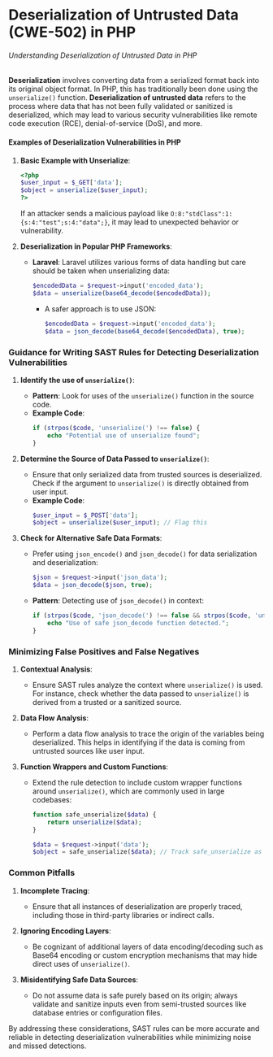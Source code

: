 # Deserialization of Untrusted Data (CWE-502) in PHP

###### Understanding Deserialization of Untrusted Data in PHP

**Deserialization** involves converting data from a serialized format back into its original object format. In PHP, this has traditionally been done using the `unserialize()` function. **Deserialization of untrusted data** refers to the process where data that has not been fully validated or sanitized is deserialized, which may lead to various security vulnerabilities like remote code execution (RCE), denial-of-service (DoS), and more.

#### Examples of Deserialization Vulnerabilities in PHP

1. **Basic Example with Unserialize**:
    ```php
    <?php
    $user_input = $_GET['data'];
    $object = unserialize($user_input);
    ?>
    ```
    If an attacker sends a malicious payload like `O:8:"stdClass":1:{s:4:"test";s:4:"data";}`, it may lead to unexpected behavior or vulnerability.

2. **Deserialization in Popular PHP Frameworks**:
    - **Laravel**:
        Laravel utilizes various forms of data handling but care should be taken when unserializing data:
        ```php
        $encodedData = $request->input('encoded_data');
        $data = unserialize(base64_decode($encodedData));
        ```
        - A safer approach is to use JSON:
            ```php
            $encodedData = $request->input('encoded_data');
            $data = json_decode(base64_decode($encodedData), true);
            ```

### Guidance for Writing SAST Rules for Detecting Deserialization Vulnerabilities

1. **Identify the use of `unserialize()`**:
    - **Pattern**: Look for uses of the `unserialize()` function in the source code.
    - **Example Code**:
        ```php
        if (strpos($code, 'unserialize(') !== false) {
            echo "Potential use of unserialize found";
        }
        ```

2. **Determine the Source of Data Passed to `unserialize()`**:
    - Ensure that only serialized data from trusted sources is deserialized. Check if the argument to `unserialize()` is directly obtained from user input.
    - **Example Code**:
        ```php
        $user_input = $_POST['data'];
        $object = unserialize($user_input); // Flag this
        ```

3. **Check for Alternative Safe Data Formats**:
    - Prefer using `json_encode()` and `json_decode()` for data serialization and deserialization:
        ```php
        $json = $request->input('json_data');
        $data = json_decode($json, true);
        ```
    - **Pattern**: Detecting use of `json_decode()` in context:
        ```php
        if (strpos($code, 'json_decode(') !== false && strpos($code, 'unserialize(') === false) {
            echo "Use of safe json_decode function detected.";
        }
        ```

### Minimizing False Positives and False Negatives

1. **Contextual Analysis**:
    - Ensure SAST rules analyze the context where `unserialize()` is used. For instance, check whether the data passed to `unserialize()` is derived from a trusted or a sanitized source.
    
2. **Data Flow Analysis**:
    - Perform a data flow analysis to trace the origin of the variables being deserialized. This helps in identifying if the data is coming from untrusted sources like user input.
    
3. **Function Wrappers and Custom Functions**:
    - Extend the rule detection to include custom wrapper functions around `unserialize()`, which are commonly used in large codebases:
        ```php
        function safe_unserialize($data) {
            return unserialize($data);
        }
        
        $data = $request->input('data');
        $object = safe_unserialize($data); // Track safe_unserialize as well
        ```

### Common Pitfalls

1. **Incomplete Tracing**:
    - Ensure that all instances of deserialization are properly traced, including those in third-party libraries or indirect calls.
    
2. **Ignoring Encoding Layers**:
    - Be cognizant of additional layers of data encoding/decoding such as Base64 encoding or custom encryption mechanisms that may hide direct uses of `unserialize()`. 

3. **Misidentifying Safe Data Sources**:
    - Do not assume data is safe purely based on its origin; always validate and sanitize inputs even from semi-trusted sources like database entries or configuration files.

By addressing these considerations, SAST rules can be more accurate and reliable in detecting deserialization vulnerabilities while minimizing noise and missed detections.